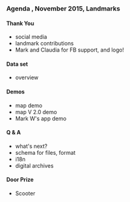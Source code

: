 
### Agenda , November 2015, Landmarks

#### Thank You
* social media
* landmark contributions
* Mark and Claudia for FB support, and logo! 

#### Data set
* overview

#### Demos
* map demo
* map V 2.0 demo
* Mark W's app demo

#### Q & A
* what's next?
* schema for files, format
* i18n
* digital archives

#### Door Prize
* Scooter

